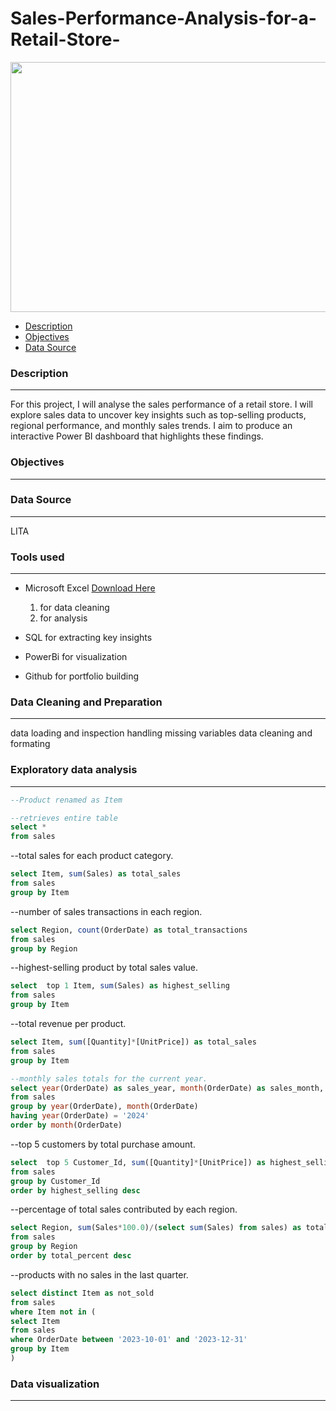 # Sales-Performance-Analysis-for-a-Retail-Store-
<p align="center">
<img src="https://github.com/user-attachments/assets/5a96f4ac-66f4-4013-9162-25b68efb0daf" width="800" height="400">



- [Description](description)
- [Objectives](objectives)
- [Data Source](data_source)

### Description
---
For this project, I will analyse the sales performance of a retail store. I will explore sales data to uncover key insights such as top-selling products, regional performance, and monthly sales trends. I aim to produce an interactive Power BI dashboard that highlights these findings.


### Objectives
---

### Data Source
---
LITA

### Tools used
---
- Microsoft Excel [Download Here](https://www.microsoft.com/es-es/)
  1. for data cleaning
  2. for analysis
     
- SQL for extracting key insights
- PowerBi for visualization
- Github for portfolio building

### Data Cleaning and Preparation
---
data loading and inspection
handling missing variables
data cleaning and formating

### Exploratory data analysis
---
````sql
--Product renamed as Item

--retrieves entire table
select *
from sales
````

--total sales for each product category.
````sql
select Item, sum(Sales) as total_sales 
from sales
group by Item
````

--number of sales transactions in each region. 
````sql
select Region, count(OrderDate) as total_transactions 
from sales
group by Region
````

--highest-selling product by total sales value. 
````sql
select  top 1 Item, sum(Sales) as highest_selling 
from sales
group by Item
````

--total revenue per product. 
````sql
select Item, sum([Quantity]*[UnitPrice]) as total_sales 
from sales
group by Item
````

````sql
--monthly sales totals for the current year. 
select year(OrderDate) as sales_year, month(OrderDate) as sales_month, sum(Sales) AS total_sales
from sales
group by year(OrderDate), month(OrderDate)
having year(OrderDate) = '2024'
order by month(OrderDate)
````

--top 5 customers by total purchase amount.
````sql
select  top 5 Customer_Id, sum([Quantity]*[UnitPrice]) as highest_selling 
from sales
group by Customer_Id
order by highest_selling desc
````

--percentage of total sales contributed by each region. 
````sql
select Region, sum(Sales*100.0)/(select sum(Sales) from sales) as total_percent
from sales
group by Region
order by total_percent desc
````


--products with no sales in the last quarter. 
````sql
select distinct Item as not_sold
from sales
where Item not in (
select Item
from sales
where OrderDate between '2023-10-01' and '2023-12-31'
group by Item
)
````


### Data visualization
---


